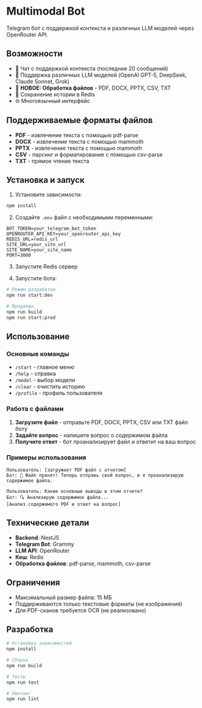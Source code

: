 # Multimodal Bot

Telegram бот с поддержкой контекста и различных LLM моделей через OpenRouter API.

## Возможности

- 💬 Чат с поддержкой контекста (последние 20 сообщений)
- 🤖 Поддержка различных LLM моделей (OpenAI GPT-5, DeepSeek, Claude Sonnet, Grok)
- 📎 **НОВОЕ: Обработка файлов** - PDF, DOCX, PPTX, CSV, TXT
- 🔄 Сохранение истории в Redis
- 🌐 Многоязычный интерфейс

## Поддерживаемые форматы файлов

- **PDF** - извлечение текста с помощью pdf-parse
- **DOCX** - извлечение текста с помощью mammoth
- **PPTX** - извлечение текста с помощью mammoth
- **CSV** - парсинг и форматирование с помощью csv-parse
- **TXT** - прямое чтение текста

## Установка и запуск

1. Установите зависимости:
```bash
npm install
```

2. Создайте `.env` файл с необходимыми переменными:
```env
BOT_TOKEN=your_telegram_bot_token
OPENROUTER_API_KEY=your_openrouter_api_key
REDIS_URL=redis_url
SITE_URL=your_site_url
SITE_NAME=your_site_name
PORT=3000
```

3. Запустите Redis сервер

4. Запустите бота:
```bash
# Режим разработки
npm run start:dev

# Продакшн
npm run build
npm run start:prod
```

## Использование

### Основные команды
- `/start` - главное меню
- `/help` - справка
- `/model` - выбор модели
- `/clear` - очистить историю
- `/profile` - профиль пользователя

### Работа с файлами

1. **Загрузите файл** - отправьте PDF, DOCX, PPTX, CSV или TXT файл боту
2. **Задайте вопрос** - напишите вопрос о содержимом файла
3. **Получите ответ** - бот проанализирует файл и ответит на ваш вопрос

### Примеры использования

```
Пользователь: [загружает PDF файл с отчетом]
Бот: 📎 Файл принят! Теперь отправь свой вопрос, и я проанализирую содержимое файла.

Пользователь: Какие основные выводы в этом отчете?
Бот: 🔍 Анализирую содержимое файла...
[Анализ содержимого PDF и ответ на вопрос]
```

## Технические детали

- **Backend**: NestJS
- **Telegram Bot**: Grammy
- **LLM API**: OpenRouter
- **Кеш**: Redis
- **Обработка файлов**: pdf-parse, mammoth, csv-parse

## Ограничения

- Максимальный размер файла: 15 МБ
- Поддерживаются только текстовые форматы (не изображения)
- Для PDF-сканов требуется OCR (не реализовано)

## Разработка

```bash
# Установка зависимостей
npm install

# Сборка
npm run build

# Тесты
npm run test

# Линтинг
npm run lint
```
